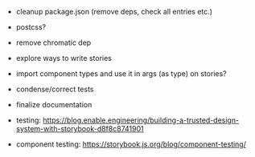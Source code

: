 - cleanup package.json (remove deps, check all entries etc.)
- postcss?
- remove chromatic dep
- explore ways to write stories
- import component types and use it in args (as type) on stories?
- condense/correct tests
- finalize documentation

- testing: https://blog.enable.engineering/building-a-trusted-design-system-with-storybook-d8f8c8741901
- component testing: https://storybook.js.org/blog/component-testing/

